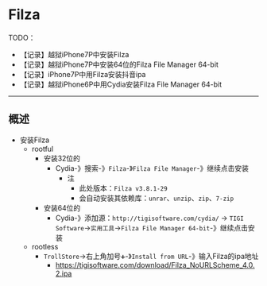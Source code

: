 # Filza

TODO：

* 【记录】越狱iPhone7P中安装Filza
* 【记录】越狱iPhone7P中安装64位的Filza File Manager 64-bit
* 【记录】iPhone7P中用Filza安装抖音ipa
* 【记录】越狱iPhone6P中用Cydia安装Filza File Manager 64-bit

---

## 概述

* 安装Filza
  * rootful
    * 安装32位的
      * Cydia-》搜索-》`Filza`-》`Filza File Manager`-》继续点击安装
        * 注
          * 此处版本：`Filza v3.8.1-29`
          * 会自动安装其依赖库：`unrar`、`unzip`、`zip`、`7-zip`
    * 安装64位的
      * Cydia-》添加源：`http://tigisoftware.com/cydia/` -> `TIGI Software`->`实用工具`->`Filza File Manager 64-bit`-》继续点击安装
  * rootless
    * `TrollStore`->右上角加号`➕`-》`Install from URL`-》输入Filza的ipa地址
      * https://tigisoftware.com/download/Filza_NoURLScheme_4.0.2.ipa

